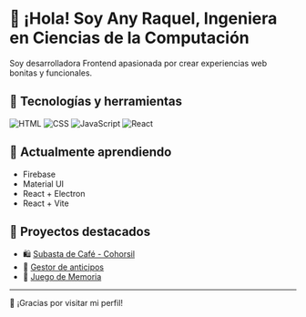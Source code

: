 # 👋 ¡Hola! Soy Any Raquel, Ingeniera en Ciencias de la Computación 

Soy desarrolladora Frontend apasionada por crear experiencias web bonitas y funcionales.

## 🚀 Tecnologías y herramientas
![HTML](https://img.shields.io/badge/-HTML5-E34F26?style=flat&logo=html5&logoColor=white)
![CSS](https://img.shields.io/badge/-CSS3-1572B6?style=flat&logo=css3)
![JavaScript](https://img.shields.io/badge/-JavaScript-F7DF1E?style=flat&logo=javascript&logoColor=black)
![React](https://img.shields.io/badge/-React-61DAFB?style=flat&logo=react&logoColor=white)

## 🌱 Actualmente aprendiendo
- Firebase
- Material UI
- React + Electron
- React + Vite

## 📌 Proyectos destacados
- 🛍️ [Subasta de Café - Cohorsil](https://github.com/anyraquel/subasta-cafe)
- 🧾 [Gestor de anticipos](https://github.com/anyraquel/gestor-anticipos)
- 🧾 [Juego de Memoria](https://github.com/anyraquel/memoria-cohorsil)
  

---
💬 ¡Gracias por visitar mi perfil!
